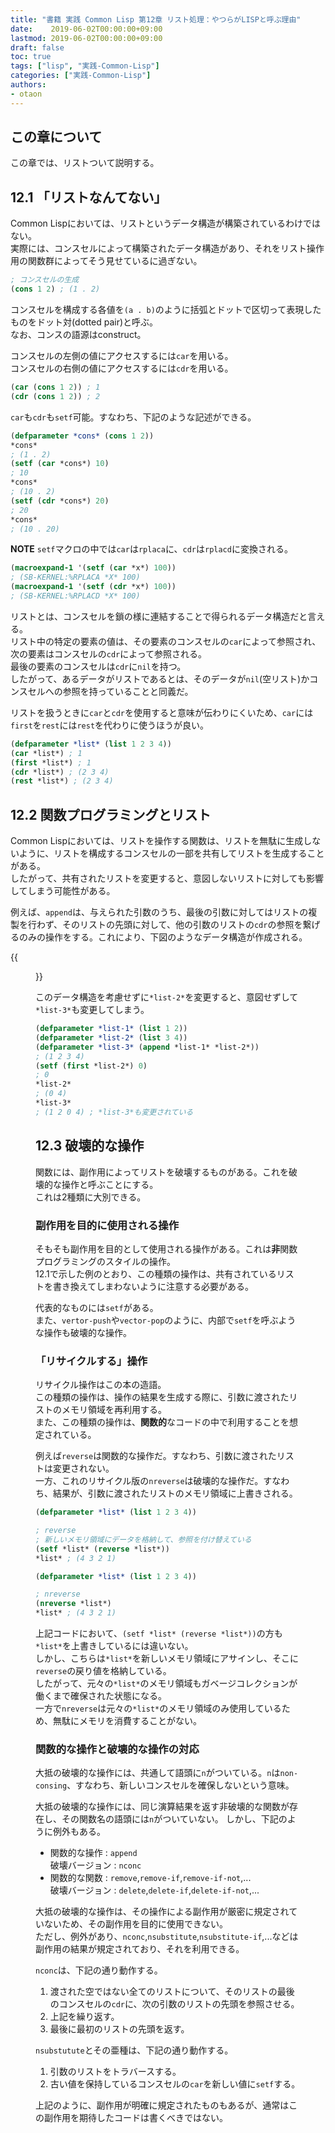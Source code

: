 ```yaml
---
title: "書籍 実践 Common Lisp 第12章 リスト処理：やつらがLISPと呼ぶ理由"
date:    2019-06-02T00:00:00+09:00
lastmod: 2019-06-02T00:00:00+09:00
draft: false
toc: true
tags: ["lisp", "実践-Common-Lisp"]
categories: ["実践-Common-Lisp"]
authors:
- otaon
---
```


## この章について
この章では、リストついて説明する。

## 12.1 「リストなんてない」
Common Lispにおいては、リストというデータ構造が構築されているわけではない。  
実際には、コンスセルによって構築されたデータ構造があり、それをリスト操作用の関数群によってそう見せているに過ぎない。

```lisp
; コンスセルの生成
(cons 1 2) ; (1 . 2)
```

コンスセルを構成する各値を`(a . b)`のように括弧とドットで区切って表現したものをドット対(dotted pair)と呼ぶ。  
なお、コンスの語源はconstruct。

コンスセルの左側の値にアクセスするには`car`を用いる。  
コンスセルの右側の値にアクセスするには`cdr`を用いる。

```lisp
(car (cons 1 2)) ; 1
(cdr (cons 1 2)) ; 2
```

`car`も`cdr`も`setf`可能。すなわち、下記のような記述ができる。

```lisp
(defparameter *cons* (cons 1 2))
*cons*
; (1 . 2)
(setf (car *cons*) 10)
; 10
*cons*
; (10 . 2)
(setf (cdr *cons*) 20)
; 20
*cons*
; (10 . 20)
```

**NOTE** `setf`マクロの中では`car`は`rplaca`に、`cdr`は`rplacd`に変換される。

```lisp
(macroexpand-1 '(setf (car *x*) 100))
; (SB-KERNEL:%RPLACA *X* 100)
(macroexpand-1 '(setf (cdr *x*) 100))
; (SB-KERNEL:%RPLACD *X* 100)
```

リストとは、コンスセルを鎖の様に連結することで得られるデータ構造だと言える。  
リスト中の特定の要素の値は、その要素のコンスセルの`car`によって参照され、次の要素はコンスセルの`cdr`によって参照される。  
最後の要素のコンスセルは`cdr`に`nil`を持つ。  
したがって、あるデータがリストであるとは、そのデータが`nil`(空リスト)かコンスセルへの参照を持っていることと同義だ。

リストを扱うときに`car`と`cdr`を使用すると意味が伝わりにくいため、`car`には`first`を`rest`には`rest`を代わりに使うほうが良い。

```lisp
(defparameter *list* (list 1 2 3 4))
(car *list*) ; 1
(first *list*) ; 1
(cdr *list*) ; (2 3 4)
(rest *list*) ; (2 3 4)
```

## 12.2 関数プログラミングとリスト
Common Lispにおいては、リストを操作する関数は、リストを無駄に生成しないように、リストを構成するコンスセルの一部を共有してリストを生成することがある。  
したがって、共有されたリストを変更すると、意図しないリストに対しても影響してしまう可能性がある。

例えば、`append`は、与えられた引数のうち、最後の引数に対してはリストの複製を行わず、そのリストの先頭に対して、他の引数のリストの`cdr`の参照を繋げるのみの操作をする。これにより、下図のようなデータ構造が作成される。

{{<figure src="lists.svg" alt="litst" width="400" align="aligncenter">}}

このデータ構造を考慮せずに`*list-2*`を変更すると、意図せずして`*list-3*`も変更してしまう。

```lisp
(defparameter *list-1* (list 1 2))
(defparameter *list-2* (list 3 4))
(defparameter *list-3* (append *list-1* *list-2*))
; (1 2 3 4)
(setf (first *list-2*) 0)
; 0
*list-2*
; (0 4)
*list-3*
; (1 2 0 4) ; *list-3*も変更されている
```



## 12.3 破壊的な操作
関数には、副作用によってリストを破壊するものがある。これを破壊的な操作と呼ぶことにする。  
これは2種類に大別できる。

### 副作用を目的に使用される操作
そもそも副作用を目的として使用される操作がある。これは**非**関数プログラミングのスタイルの操作。  
12.1で示した例のとおり、この種類の操作は、共有されているリストを書き換えてしまわないように注意する必要がある。

代表的なものには`setf`がある。  
また、`vertor-push`や`vector-pop`のように、内部で`setf`を呼ぶような操作も破壊的な操作。  


### 「リサイクルする」操作
リサイクル操作はこの本の造語。  
この種類の操作は、操作の結果を生成する際に、引数に渡されたリストのメモリ領域を再利用する。  
また、この種類の操作は、**関数的**なコードの中で利用することを想定されている。  

例えば`reverse`は関数的な操作だ。すなわち、引数に渡されたリストは変更されない。  
一方、これのリサイクル版の`nreverse`は破壊的な操作だ。すなわち、結果が、引数に渡されたリストのメモリ領域に上書きされる。  

```lisp
(defparameter *list* (list 1 2 3 4))

; reverse
; 新しいメモリ領域にデータを格納して、参照を付け替えている
(setf *list* (reverse *list*))
*list* ; (4 3 2 1)

(defparameter *list* (list 1 2 3 4))

; nreverse
(nreverse *list*)
*list* ; (4 3 2 1)
```

上記コードにおいて、`(setf *list* (reverse *list*))`の方も`*list*`を上書きしているには違いない。  
しかし、こちらは`*list*`を新しいメモリ領域にアサインし、そこに`reverse`の戻り値を格納している。  
したがって、元々の`*list*`のメモリ領域もガベージコレクションが働くまで確保された状態になる。  
一方で`nreverse`は元々の`*list*`のメモリ領域のみ使用しているため、無駄にメモリを消費することがない。

### 関数的な操作と破壊的な操作の対応
大抵の破壊的な操作には、共通して語頭に`n`がついている。`n`は`non-consing`、すなわち、新しいコンスセルを確保しないという意味。

大抵の破壊的な操作には、同じ演算結果を返す非破壊的な関数が存在し、その関数名の語頭には`n`がついていない。
しかし、下記のように例外もある。

- 関数的な操作 : `append`  
  破壊バージョン : `nconc`
- 関数的な関数 : `remove`,`remove-if`,`remove-if-not`,...  
  破壊バージョン : `delete`,`delete-if`,`delete-if-not`,...

大抵の破壊的な操作は、その操作による副作用が厳密に規定されていないため、その副作用を目的に使用できない。  
ただし、例外があり、`nconc`,`nsubstitute`,`nsubstitute-if`,...などは副作用の結果が規定されており、それを利用できる。

`nconc`は、下記の通り動作する。

1. 渡された空ではない全てのリストについて、そのリストの最後のコンスセルの`cdr`に、次の引数のリストの先頭を参照させる。
1. 上記を繰り返す。
1. 最後に最初のリストの先頭を返す。

`nsubstutute`とその亜種は、下記の通り動作する。

1. 引数のリストをトラバースする。
1. 古い値を保持しているコンスセルの`car`を新しい値に`setf`する。

上記のように、副作用が明確に規定されたものもあるが、通常はこの副作用を期待したコードは書くべきではない。
